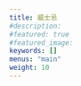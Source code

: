 ```yaml
---
title: 威士忌
#description: 
#featured: true
#featured_image: 
keywords: []
menus: "main"
weight: 10
---
```

